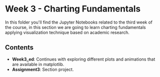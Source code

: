 # Week 3 - Charting Fundamentals

In this folder you'll find the Jupyter Notebooks related to the third week of the course, in this section we are going to learn charting fundamentals applying visualization technique based on academic research. 

## Contents
- **Week3_ed**: Continues with exploring different plots and animations that are available in matplotlib.
- **Assignment3**: Section project.
